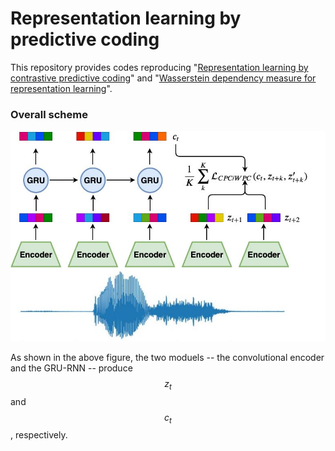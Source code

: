 # Representation learning by predictive coding

This repository provides codes reproducing "[Representation learning by contrastive predictive coding](https://arxiv.org/abs/1807.03748)" and "[Wasserstein dependency measure for representation learning](https://arxiv.org/abs/1903.11780)". 

### Overall scheme

![](predictive_coding.jpg)

As shown in the above figure, the two moduels -- the convolutional encoder and the GRU-RNN -- produce $$ z_t $$ and $$ c_t $$, respectively. 
